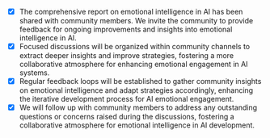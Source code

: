 - [x] The comprehensive report on emotional intelligence in AI has been shared with community members. We invite the community to provide feedback for ongoing improvements and insights into emotional intelligence in AI.
- [x] Focused discussions will be organized within community channels to extract deeper insights and improve strategies, fostering a more collaborative atmosphere for enhancing emotional engagement in AI systems.
- [x] Regular feedback loops will be established to gather community insights on emotional intelligence and adapt strategies accordingly, enhancing the iterative development process for AI emotional engagement.
- [x] We will follow up with community members to address any outstanding questions or concerns raised during the discussions, fostering a collaborative atmosphere for emotional intelligence in AI development.